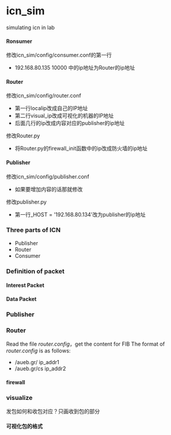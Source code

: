 # icn_sim
simulating icn in lab

#### Ronsumer
修改icn_sim/config/consumer.conf的第一行
- 192.168.80.135 10000 中的ip地址为Router的ip地址

#### Router
修改icn_sim/config/router.conf
- 第一行localip改成自己的IP地址
- 第二行visual_ip改成可视化的机器的IP地址
- 后面几行的ip改成内容对应的publisher的ip地址

修改Router.py
- 将Router.py的firewall_init函数中的ip改成防火墙的ip地址

#### Publisher
修改icn_sim/config/publisher.conf
- 如果要增加内容的话那就修改

修改publisher.py
- 第一行_HOST = '192.168.80.134'改为publisher的ip地址

### Three parts of ICN
- Publisher
- Router
- Consumer

### Definition of packet
#### Interest Packet

#### Data Packet


### Publisher

### Router
Read the file *router.config*，get the content for FIB
The format of *router.config* is as follows:

- /aueb.gr/   ip_addr1
- /aueb.gr/cs ip_addr2

#### firewall

### visualize
发包如何和收包对应？只画收到包的部分
#### 可视化包的格式